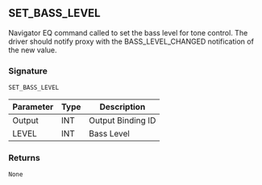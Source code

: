 ## SET\_BASS\_LEVEL

Navigator EQ command called to set the bass level for tone control. The driver should notify proxy with the  BASS\_LEVEL\_CHANGED notification of the new value.


### Signature

`SET_BASS_LEVEL`


| Parameter | Type | Description       |
| --------- | ---- | ----------------- |
| Output    | INT  | Output Binding ID |
| LEVEL     | INT  | Bass Level        |




### Returns

`None`